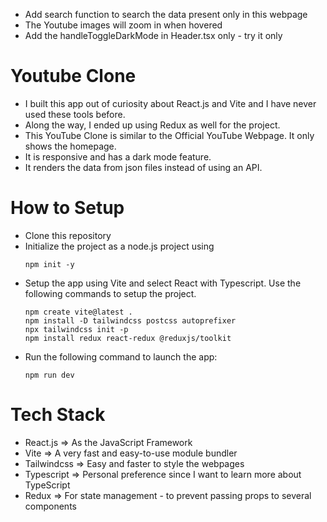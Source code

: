 - Add search function to search the data present only in this webpage
- The Youtube images will zoom in when hovered
- Add the handleToggleDarkMode in Header.tsx only - try it only

# Youtube Clone
- I built this app out of curiosity about React.js and Vite and I have never used these tools before.
- Along the way, I ended up using Redux as well for the project.
- This YouTube Clone is similar to the Official YouTube Webpage. It only shows the homepage.
- It is responsive and has a dark mode feature.
- It renders the data from json files instead of using an API.

# How to Setup
- Clone this repository
- Initialize the project as a node.js project using
   ```
   npm init -y
   ```
- Setup the app using Vite and select React with Typescript. Use the following commands to setup the project.
   ```
   npm create vite@latest .
   npm install -D tailwindcss postcss autoprefixer
   npx tailwindcss init -p
   npm install redux react-redux @reduxjs/toolkit
   ```
- Run the following command to launch the app:
   ```
   npm run dev
   ```

# Tech Stack
- React.js => As the JavaScript Framework
- Vite => A very fast and easy-to-use module bundler
- Tailwindcss => Easy and faster to style the webpages
- Typescript => Personal preference since I want to learn more about TypeScript
- Redux => For state management - to prevent passing props to several components